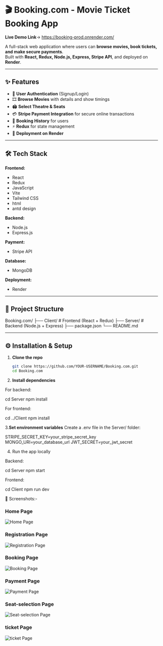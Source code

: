 # 🎬 Booking.com - Movie Ticket Booking App

**Live Demo Link**-> https://booking-prod.onrender.com/ 

A full-stack web application where users can **browse movies, book tickets, and make secure payments**.  
Built with **React, Redux, Node.js, Express, Stripe API**, and deployed on **Render**.

---

## ✨ Features
- 🔐 **User Authentication** (Signup/Login)
- 🎞️ **Browse Movies** with details and show timings
- 🏟️ **Select Theatre & Seats**
- 💳 **Stripe Payment Integration** for secure online transactions
- 📜 **Booking History** for users
- ⚡ **Redux** for state management
- 🚀 **Deployment on Render**

---

## 🛠️ Tech Stack
**Frontend:**
- React
- Redux
- JavaScript
- Vite
- Tailwind CSS
- html
- antd design

**Backend:**
- Node.js
- Express.js

**Payment:**
- Stripe API

**Database:**
- MongoDB

**Deployment:**
- Render

---

## 📂 Project Structure
Booking.com/
├── Client/ # Frontend (React + Redux)
├── Server/ # Backend (Node.js + Express)
├── package.json
└── README.md

---

## ⚙️ Installation & Setup

1. **Clone the repo**
   ```bash
   git clone https://github.com/YOUR-USERNAME/Booking.com.git
   cd Booking.com
2. **Install dependencies**

For backend:

cd Server
npm install


For frontend:

cd ../Client
npm install


3.**Set environment variables**
Create a .env file in the Server/ folder:

STRIPE_SECRET_KEY=your_stripe_secret_key
MONGO_URI=your_database_url
JWT_SECRET=your_jwt_secret

4. Run the app locally

Backend:

cd Server
npm start


Frontend:

cd Client
npm run dev


📸 Screenshots:-

### Home Page
![Home Page](./screenShorts/home.png.png)

### Registration Page
![Registration Page](./register/home.png.png)

### Booking Page
![Booking Page](./screenShorts/booking.png.png)

### Payment Page
![Payment Page](./screenShorts/Payment.png.png)

### Seat-selection Page
![Seat-selection Page](./screenShorts/seat-selection.png.png)

### ticket Page
![ticket Page](./screenShorts/ticket.png.png)



